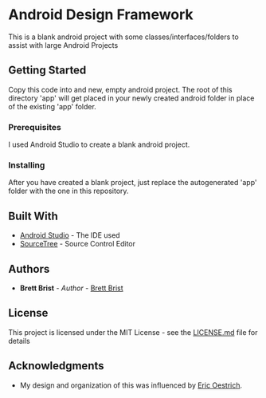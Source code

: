 # Android Design Framework

This is a blank android project with some classes/interfaces/folders to assist with large Android Projects

## Getting Started

Copy this code into and new, empty android project. The root of this directory 'app' will get placed in your newly created android folder in place of the existing 'app' folder.

### Prerequisites

I used Android Studio to create a blank android project.

### Installing

After you have created a blank project, just replace the autogenerated 'app' folder with the one in this repository.

## Built With

* [Android Studio](https://developer.android.com/studio/index.html) - The IDE used
* [SourceTree](https://www.sourcetreeapp.com/) - Source Control Editor

## Authors

* **Brett Brist** - *Author* - [Brett Brist](http://brettbrist.blackfiddle.net/about)

## License

This project is licensed under the MIT License - see the [LICENSE.md](LICENSE.md) file for details

## Acknowledgments

* My design and organization of this was influenced by <a href="http://blog.smartlogic.io/2013-07-09-organizing-your-android-development-code-structure/">Eric Oestrich</a>.

